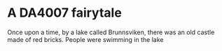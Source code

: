 # A DA4007 fairytale
Once upon a time, by a lake called Brunnsviken, there was an old castle made of red bricks.
People were swimming in the lake
